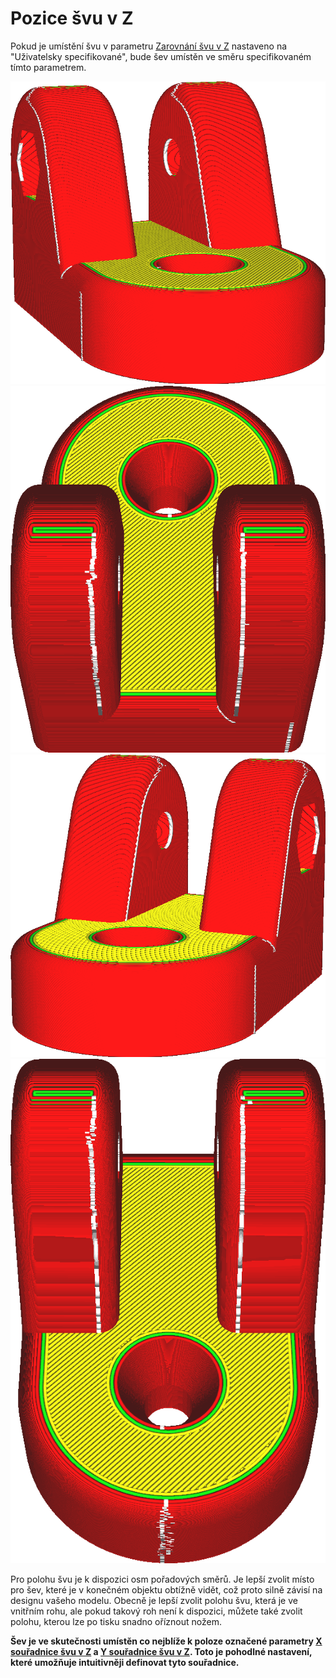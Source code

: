 Pozice švu v Z
====
Pokud je umístění švu v parametru [Zarovnání švu v Z](z_seam_type.md) nastaveno na "Uživatelsky specifikované", bude šev umístěn ve směru specifikovaném tímto parametrem.

![Šev je umístěn na levé straně](../../../articles/images/z_seam_x_left.png)
![Šev je umístěn na zadní straně](../../../articles/images/z_seam_y_back.png)
![Šev je umístěn na pravé straně](../../../articles/images/z_seam_x_right.png)
![Šev je umístěn na přední straně](../../../articles/images/z_seam_y_front.png)

Pro polohu švu je k dispozici osm pořadových směrů. Je lepší zvolit místo pro šev, které je v konečném objektu obtížně vidět, což proto silně závisí na designu vašeho modelu. Obecně je lepší zvolit polohu švu, která je ve vnitřním rohu, ale pokud takový roh není k dispozici, můžete také zvolit polohu, kterou lze po tisku snadno oříznout nožem.

**Šev je ve skutečnosti umístěn co nejblíže k poloze označené parametry [X souřadnice švu v Z](z_seam_x.md) a [Y souřadnice švu v Z](z_seam_y.md). Toto je pohodlné nastavení, které umožňuje intuitivněji definovat tyto souřadnice.**